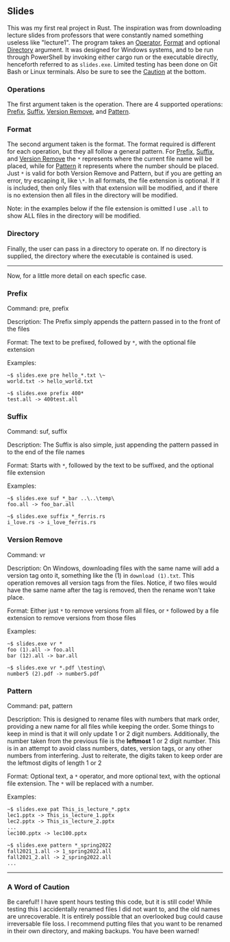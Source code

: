 ## Slides

This was my first real project in Rust. The inspiration was from downloading lecture slides from professors that were constantly named something useless like "lecture1".
The program takes an [Operator](#operations), [Format](#format) and optional [Directory](#directory) argument. It was designed for Windows systems, and to be run through
PowerShell by invoking either cargo run or the executable directly, henceforth referred to as `slides.exe`. Limited testing has been done on Git Bash or Linux terminals. Also be sure to see the [Caution](#a-word-of-caution) at the bottom.

### Operations

The first argument taken is the operation. There are 4 supported operations: [Prefix](#prefix), [Suffix](#suffix), [Version Remove](#version-remove), and [Pattern](#pattern).

### Format

The second argument taken is the format. The format required is different for each operation, but they all follow a general pattern. For 
[Prefix](#prefix), [Suffix](#suffix), and [Version Remove](#version-remove) the `*` represents where the current file name will be placed, while for [Pattern](#pattern) 
it represents where the number should be placed. Just `*` is valid for both Version Remove and Pattern, but if you are getting an error, try escaping it, like `\*`. In all formats, the file extension is optional. If it is included, then only files with that extension will be modified,
and if there is no extension then all files in the directory will be modified. 

Note: in the examples below if the file extension is omitted I use `.all` to show ALL files in the directory will be modified.

### Directory

Finally, the user can pass in a directory to operate on. If no directory is supplied, the directory where the executable is contained is used.

---
Now, for a little more detail on each specfic case.

### Prefix

Command: pre, prefix

Description: The Prefix simply appends the pattern passed in to the front of the files

Format: The text to be prefixed, followed by `*`, with the optional file extension

Examples: 
```
~$ slides.exe pre hello_*.txt \~
world.txt -> hello_world.txt

~$ slides.exe prefix 400*
test.all -> 400test.all
```

### Suffix

Command: suf, suffix

Description: The Suffix is also simple, just appending the pattern passed in to the end of the file names

Format: Starts with `*`, followed by the text to be suffixed, and the optional file extension

Examples: 
```
~$ slides.exe suf *_bar ..\..\temp\
foo.all -> foo_bar.all

~$ slides.exe suffix *_ferris.rs
i_love.rs -> i_love_ferris.rs
```

### Version Remove

Command: vr

Description: On Windows, downloading files with the same name will add a version tag onto it, something like the (1) in `download (1).txt`. This operation removes all version
tags from the files. Notice, if two files would have the same name after the tag is removed, then the rename won't take place.

Format: Either just `*` to remove versions from all files, or `*` followed by a file extension to remove versions from those files

Examples: 
```
~$ slides.exe vr *
foo (1).all -> foo.all
bar (12).all -> bar.all

~$ slides.exe vr *.pdf \testing\
number5 (2).pdf -> number5.pdf
```

### Pattern

Command: pat, pattern

Description: This is designed to rename files with numbers that mark order, providing a new name for all files while keeping the order. Some things to keep in mind is that
it will only update 1 or 2 digit numbers. Additionally, the number taken from the previous file is the **leftmost** 1 or 2 digit number. This is in an attempt to avoid class
numbers, dates, version tags, or any other numbers from interfering. Just to reiterate, the digits taken to keep order are the leftmost digits of length 1 or 2

Format: Optional text, a `*` operator, and more optional text, with the optional file extension. The `*` will be replaced with a number.

Examples: 
```
~$ slides.exe pat This_is_lecture_*.pptx
lec1.pptx -> This_is_lecture_1.pptx
lec2.pptx -> This_is_lecture_2.pptx
...
lec100.pptx -> lec100.pptx

~$ slides.exe pattern *_spring2022
fall2021_1.all -> 1_spring2022.all
fall2021_2.all -> 2_spring2022.all
...
```
---

### A Word of Caution

Be careful!! I have spent hours testing this code, but it is still code! While testing this I accidentally renamed files I did not want to, 
and the old names are unrecoverable. It is entirely possible that an overlooked bug could cause 
irreversable file loss. I recommend putting files that you want to be renamed in their own directory, and making backups. You have been warned!
